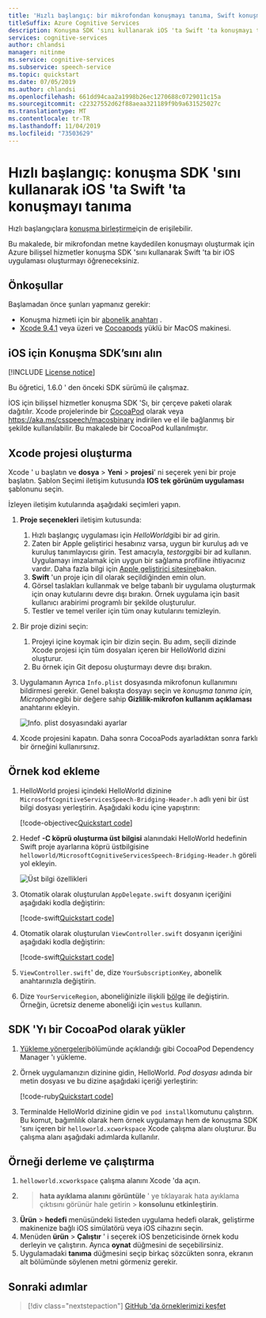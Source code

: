 ```yaml
---
title: 'Hızlı başlangıç: bir mikrofondan konuşmayı tanıma, Swift konuşma hizmeti'
titleSuffix: Azure Cognitive Services
description: Konuşma SDK 'sını kullanarak iOS 'ta Swift 'ta konuşmayı tanımayı öğrenin
services: cognitive-services
author: chlandsi
manager: nitinme
ms.service: cognitive-services
ms.subservice: speech-service
ms.topic: quickstart
ms.date: 07/05/2019
ms.author: chlandsi
ms.openlocfilehash: 661dd94caa2a1998b26ec1270688c0729011c15a
ms.sourcegitcommit: c22327552d62f88aeaa321189f9b9a631525027c
ms.translationtype: MT
ms.contentlocale: tr-TR
ms.lasthandoff: 11/04/2019
ms.locfileid: "73503629"
---
```

# <a name="quickstart-recognize-speech-in-swift-on-ios-by-using-the-speech-sdk"></a>Hızlı başlangıç: konuşma SDK 'sını kullanarak iOS 'ta Swift 'ta konuşmayı tanıma

Hızlı başlangıçlara [konuşma birleştirme](~/articles/cognitive-services/Speech-Service/quickstarts/text-to-speech-langs/swift-ios.md)için de erişilebilir.

Bu makalede, bir mikrofondan metne kaydedilen konuşmayı oluşturmak için Azure bilişsel hizmetler konuşma SDK 'sını kullanarak Swift 'ta bir iOS uygulaması oluşturmayı öğreneceksiniz.

## <a name="prerequisites"></a>Önkoşullar

Başlamadan önce şunları yapmanız gerekir:

* Konuşma hizmeti için bir [abonelik anahtarı](~/articles/cognitive-services/Speech-Service/get-started.md) .
* [Xcode 9.4.1](https://geo.itunes.apple.com/us/app/xcode/id497799835?mt=12) veya üzeri ve [Cocoapods](https://cocoapods.org/) yüklü bir MacOS makinesi.

## <a name="get-the-speech-sdk-for-ios"></a>iOS için Konuşma SDK’sını alın

[!INCLUDE [License notice](~/includes/cognitive-services-speech-service-license-notice.md)]

Bu öğretici, 1.6.0 ' den önceki SDK sürümü ile çalışmaz.

İOS için bilişsel hizmetler konuşma SDK 'Sı, bir çerçeve paketi olarak dağıtılır. Xcode projelerinde bir [CocoaPod](https://cocoapods.org/) olarak veya https://aka.ms/csspeech/macosbinary indirilen ve el ile bağlanmış bir şekilde kullanılabilir. Bu makalede bir CocoaPod kullanılmıştır.

## <a name="create-an-xcode-project"></a>Xcode projesi oluşturma

Xcode ' u başlatın ve **dosya** > **Yeni** > **projesi**' ni seçerek yeni bir proje başlatın.
Şablon Seçimi iletişim kutusunda **IOS tek görünüm uygulaması** şablonunu seçin.

İzleyen iletişim kutularında aşağıdaki seçimleri yapın.

1. **Proje seçenekleri** iletişim kutusunda:
    1. Hızlı başlangıç uygulaması için *HelloWorld*gibi bir ad girin.
    1. Zaten bir Apple geliştirici hesabınız varsa, uygun bir kuruluş adı ve kuruluş tanımlayıcısı girin. Test amacıyla, *testorg*gibi bir ad kullanın. Uygulamayı imzalamak için uygun bir sağlama profiline ihtiyacınız vardır. Daha fazla bilgi için [Apple geliştirici sitesine](https://developer.apple.com/)bakın.
    1. **Swift** 'un proje için dil olarak seçildiğinden emin olun.
    1. Görsel taslakları kullanmak ve belge tabanlı bir uygulama oluşturmak için onay kutularını devre dışı bırakın. Örnek uygulama için basit kullanıcı arabirimi programlı bir şekilde oluşturulur.
    1. Testler ve temel veriler için tüm onay kutularını temizleyin.
1. Bir proje dizini seçin:
    1. Projeyi içine koymak için bir dizin seçin. Bu adım, seçili dizinde Xcode projesi için tüm dosyaları içeren bir HelloWorld dizini oluşturur.
    1. Bu örnek için Git deposu oluşturmayı devre dışı bırakın.
1. Uygulamanın Ayrıca `Info.plist` dosyasında mikrofonun kullanımını bildirmesi gerekir. Genel bakışta dosyayı seçin ve *konuşma tanıma için, Microphone*gibi bir değere sahip **Gizlilik-mikrofon kullanım açıklaması** anahtarını ekleyin.

    ![Info. plist dosyasındaki ayarlar](~/articles/cognitive-services/Speech-Service/media/sdk/qs-swift-ios-info-plist.png)

1. Xcode projesini kapatın. Daha sonra CocoaPods ayarladıktan sonra farklı bir örneğini kullanırsınız.

## <a name="add-the-sample-code"></a>Örnek kod ekleme

1. HelloWorld projesi içindeki HelloWorld dizinine `MicrosoftCognitiveServicesSpeech-Bridging-Header.h` adlı yeni bir üst bilgi dosyası yerleştirin. Aşağıdaki kodu içine yapıştırın:

   [!code-objectivec[Quickstart code](~/samples-cognitive-services-speech-sdk/quickstart/swift/ios/from-microphone/helloworld/helloworld/MicrosoftCognitiveServicesSpeech-Bridging-Header.h#code)]

1. Hedef **-C köprü oluşturma üst bilgisi** alanındaki HelloWorld hedefinin Swift proje ayarlarına köprü üstbilgisine `helloworld/MicrosoftCognitiveServicesSpeech-Bridging-Header.h` göreli yol ekleyin.

   ![Üst bilgi özellikleri](~/articles/cognitive-services/Speech-Service/media/sdk/qs-swift-ios-bridging-header.png)

1. Otomatik olarak oluşturulan `AppDelegate.swift` dosyanın içeriğini aşağıdaki kodla değiştirin:

   [!code-swift[Quickstart code](~/samples-cognitive-services-speech-sdk/quickstart/swift/ios/from-microphone/helloworld/helloworld/AppDelegate.swift#code)]
1. Otomatik olarak oluşturulan `ViewController.swift` dosyanın içeriğini aşağıdaki kodla değiştirin:

   [!code-swift[Quickstart code](~/samples-cognitive-services-speech-sdk/quickstart/swift/ios/from-microphone/helloworld/helloworld/ViewController.swift#code)]
1. `ViewController.swift`' de, dize `YourSubscriptionKey`, abonelik anahtarınızla değiştirin.
1. Dize `YourServiceRegion`, aboneliğinizle ilişkili [bölge](~/articles/cognitive-services/Speech-Service/regions.md) ile değiştirin. Örneğin, ücretsiz deneme aboneliği için `westus` kullanın.

## <a name="install-the-sdk-as-a-cocoapod"></a>SDK 'Yı bir CocoaPod olarak yükler

1. [Yükleme yönergeleri](https://guides.cocoapods.org/using/getting-started.html)bölümünde açıklandığı gibi CocoaPod Dependency Manager 'ı yükleme.
1. Örnek uygulamanızın dizinine gidin, HelloWorld. *Pod dosyası* adında bir metin dosyası ve bu dizine aşağıdaki içeriği yerleştirin:

   [!code-ruby[Quickstart code](~/samples-cognitive-services-speech-sdk/quickstart/swift/ios/from-microphone/helloworld/Podfile)]
1. Terminalde HelloWorld dizinine gidin ve `pod install`komutunu çalıştırın. Bu komut, bağımlılık olarak hem örnek uygulamayı hem de konuşma SDK 'sını içeren bir `helloworld.xcworkspace` Xcode çalışma alanı oluşturur. Bu çalışma alanı aşağıdaki adımlarda kullanılır.

## <a name="build-and-run-the-sample"></a>Örneği derleme ve çalıştırma

1. `helloworld.xcworkspace` çalışma alanını Xcode 'da açın.
1.  > **hata ayıklama alanını** **görüntüle** ' ye tıklayarak hata ayıklama çıktısını görünür hale getirin > **konsolunu etkinleştirin**.
1. **Ürün** > **hedefi** menüsündeki listeden uygulama hedefi olarak, geliştirme makinenize bağlı iOS simülatörü veya iOS cihazını seçin.
1. Menüden **ürün** > **Çalıştır** ' i seçerek iOS benzeticisinde örnek kodu derleyin ve çalıştırın. Ayrıca **oynat** düğmesini de seçebilirsiniz.
1. Uygulamadaki **tanıma** düğmesini seçip birkaç sözcükten sonra, ekranın alt bölümünde söylenen metni görmeniz gerekir.

## <a name="next-steps"></a>Sonraki adımlar

> [!div class="nextstepaction"]
> [GitHub 'da örneklerimizi keşfet](https://aka.ms/csspeech/samples)
